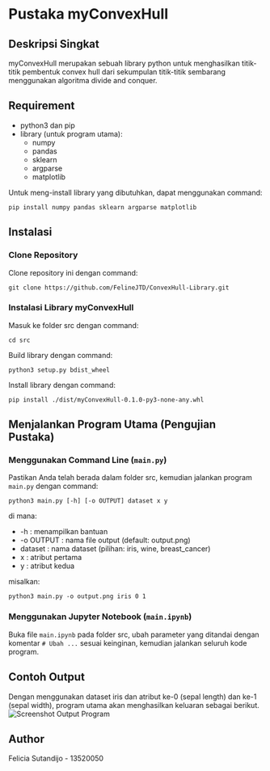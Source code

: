 # Pustaka myConvexHull

## Deskripsi Singkat
myConvexHull merupakan sebuah library python untuk menghasilkan titik-titik pembentuk convex hull dari sekumpulan titik-titik sembarang menggunakan algoritma divide and conquer.

## Requirement
- python3 dan pip
- library (untuk program utama):
  - numpy
  - pandas
  - sklearn
  - argparse
  - matplotlib

Untuk meng-install library yang dibutuhkan, dapat menggunakan command:  
```
pip install numpy pandas sklearn argparse matplotlib
```

## Instalasi
### Clone Repository
Clone repository ini dengan command:  
```
git clone https://github.com/FelineJTD/ConvexHull-Library.git
```

### Instalasi Library **myConvexHull**
Masuk ke folder src dengan command:
```
cd src
```
Build library dengan command:  
```
python3 setup.py bdist_wheel
```
Install library dengan command:  
```
pip install ./dist/myConvexHull-0.1.0-py3-none-any.whl
```

## Menjalankan Program Utama (Pengujian Pustaka)
### Menggunakan Command Line (`main.py`)
Pastikan Anda telah berada dalam folder src, kemudian jalankan program `main.py` dengan command:
```
python3 main.py [-h] [-o OUTPUT] dataset x y
```

di mana:
- -h : menampilkan bantuan
- -o OUTPUT : nama file output (default: output.png)
- dataset : nama dataset (pilihan: iris, wine, breast_cancer)
- x : atribut pertama
- y : atribut kedua

misalkan:
```
python3 main.py -o output.png iris 0 1
```

### Menggunakan Jupyter Notebook (`main.ipynb`)
Buka file `main.ipynb` pada folder src, ubah parameter yang ditandai dengan komentar `# Ubah ...` sesuai keinginan, kemudian jalankan seluruh kode program.

## Contoh Output
Dengan menggunakan dataset iris dan atribut ke-0 (sepal length) dan ke-1 (sepal width), program utama akan menghasilkan keluaran sebagai berikut.
![Screenshot Output Program](https://user-images.githubusercontent.com/75204822/155875198-afc36db9-4198-4d8e-bdcb-0a1e71797702.png)

## Author
Felicia Sutandijo - 13520050
